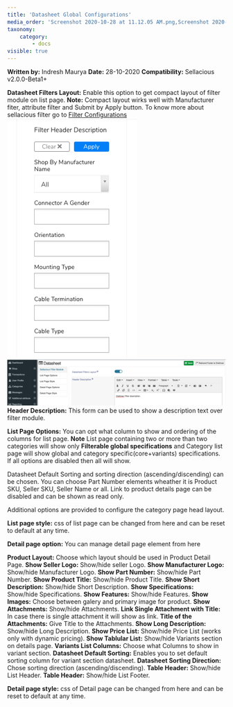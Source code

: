 ```yaml
---
title: 'Datasheet Global Configurations'
media_order: 'Screenshot 2020-10-28 at 11.12.05 AM.png,Screenshot 2020-10-28 at 11.20.51 AM.png'
taxonomy:
    category:
        - docs
visible: true
---
```


**Written by:** Indresh Maurya
**Date:** 28-10-2020
**Compatibility:** Sellacious v2.0.0-Beta1+

**Datasheet Filters Layout:** Enable this option to get compact layout of filter module on list page. **Note:** Compact layout wirks well with Manufacturer fiter, attribute filter and Submit by Apply button. To know more about sellacious filter go to [Filter Configurations](https://www.sellacious.com/documentation-v2#/learn/frontend-product-filter/filter-configurations)
![](Screenshot%202020-10-28%20at%2011.20.51%20AM.png)
![](Screenshot%202020-10-28%20at%2011.12.05%20AM.png)
**Header Description:** This form can be used to show a description text over filter module.

**List Page Options:** You can opt what column to show and ordering of the columns for list page. **Note** List page containing two or more than two categories will show only **Filterable global specifications** and Category list page will show global and category specific(core+variants) specifications. If all options are disabled then all will show. 



Datasheet Default Sorting and sorting direction (ascending/discending) can be chosen.
You can choose Part Number elements wheather it is Product SKU, Seller SKU, Seller Name or all.
Link to product details page can be disabled and can be shown as read only.



Additional options are provided to configure the category page head layout.



**List page style:** css of list page can be changed from here and can be reset to default at any time.



**Detail page option:** You can manage detail page element from here


**Product Layout:** Choose which layout should be used in Product Detail Page.
**Show Seller Logo:** Show/hide seller Logo.
**Show Manufacturer Logo:** Show/hide Manufacturer Logo.
**Show Part Number:** Show/hide Part Number.
**Show Product Title:** Show/hide Product Title.
**Show Short Description:** Show/hide Short Description.
**Show Specifications:** Show/hide Specifications.
**Show Features:** Show/hide Features.
**Show Images:** Choose between galery and primary image for product.
**Show Attachments:** Show/hide Attachments.
**Link Single Attachment with Title:** In case there is single attachment it will show as link.
**Title of the Attachments:** Give Title to the Attachments.
**Show Long Description:** Show/hide Long Description.
**Show Price List:** Show/hide Price List (works only with dynamic pricing).
**Show Tablular List:** Show/hide Variants section on details page.
**Variants List Columns:** Choose what Columns to show in variant section.
**Datasheet Default Sorting:** Enables you to set default sorting column for variant section datasheet.
**Datasheet Sorting Direction:** Chose sorting direction (ascending/discending).
**Table Header:** Show/hide List Header.
**Table Header:** Show/hide List Footer.



**Detail page style:** css of Detail page can be changed from here and can be reset to default at any time.

